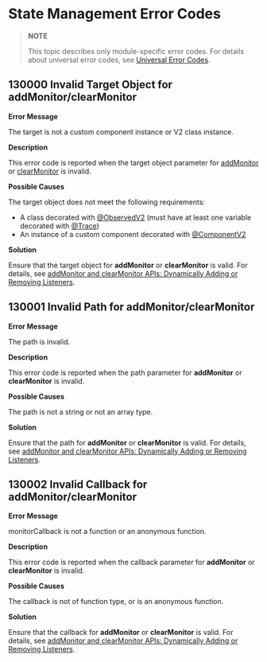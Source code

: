 # State Management Error Codes
<!--Kit: ArkUI-->
<!--Subsystem: ArkUI-->
<!--Owner: @liwenzhen3-->
<!--Designer: @s10021109-->
<!--Tester: @TerryTsao-->
<!--Adviser: @zhang_yixin13-->

> **NOTE**
>
> This topic describes only module-specific error codes. For details about universal error codes, see [Universal Error Codes](../errorcode-universal.md).

## 130000 Invalid Target Object for addMonitor/clearMonitor

**Error Message**

The target is not a custom component instance or V2 class instance.

**Description**

This error code is reported when the target object parameter for [addMonitor](./js-apis-StateManagement.md) or [clearMonitor](./js-apis-StateManagement.md) is invalid.

**Possible Causes**

The target object does not meet the following requirements:
- A class decorated with [\@ObservedV2](../../ui/state-management/arkts-new-observedV2-and-trace.md) (must have at least one variable decorated with [\@Trace](../../ui/state-management/arkts-new-observedV2-and-trace.md))
- An instance of a custom component decorated with [\@ComponentV2](../../ui/state-management/arkts-new-componentV2.md)

**Solution**

Ensure that the target object for **addMonitor** or **clearMonitor** is valid. For details, see [addMonitor and clearMonitor APIs: Dynamically Adding or Removing Listeners](../../ui/state-management/arkts-new-addMonitor-clearMonitor.md#constraints).

## 130001 Invalid Path for addMonitor/clearMonitor

**Error Message**

The path is invalid.

**Description**

This error code is reported when the path parameter for **addMonitor** or **clearMonitor** is invalid.

**Possible Causes**

The path is not a string or not an array type.

**Solution**

Ensure that the path for **addMonitor** or **clearMonitor** is valid. For details, see [addMonitor and clearMonitor APIs: Dynamically Adding or Removing Listeners](../../ui/state-management/arkts-new-addMonitor-clearMonitor.md#constraints).

## 130002 Invalid Callback for addMonitor/clearMonitor

**Error Message**

monitorCallback is not a function or an anonymous function.

**Description**

This error code is reported when the callback parameter for **addMonitor** or **clearMonitor** is invalid.

**Possible Causes**

The callback is not of function type, or is an anonymous function.

**Solution**

Ensure that the callback for **addMonitor** or **clearMonitor** is valid. For details, see [addMonitor and clearMonitor APIs: Dynamically Adding or Removing Listeners](../../ui/state-management/arkts-new-addMonitor-clearMonitor.md#constraints).
